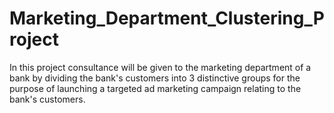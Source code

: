 # Marketing_Department_Clustering_Project
 In this project consultance will be given to the marketing department of a bank by dividing the bank's customers into 3 distinctive groups for the purpose of launching a targeted ad marketing campaign relating to the bank's customers.
